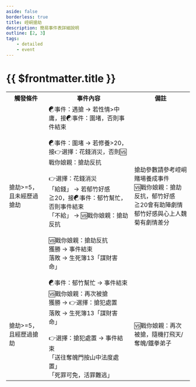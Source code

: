 ```yaml
---
aside: false
borderless: true
title: 崆峒搶劫
description: 簡易事件表詳細說明
outline: [2, 3]
tags:
    - detailed
    - event
---
```


# {{ $frontmatter.title }}

<Table class="timeline-table">
    <tr class="timeline-header">
        <th>觸發條件</th>
        <th>事件內容</th>
        <th>備註</th>
    </tr>
	<tr>
		<td>
			搶劫>=5，且未經歷過搶劫
		</td>
		<td>
			<span title="性情≦謹慎：崆峒派好感-2">☯事件：遇搶 → 若性情>中庸，接☯事件：圍堵，否則事件結束 </span> <br>
			<br>
			<span title="修養≦20：道德-2、性情+2">☯事件：圍堵 → 若修養>20，接👉選擇：花錢消災，否則🆚戰你娘親：搶劫反抗 </span> <br>
			<br>
			👉選擇：花錢消災 <br>
			<span title="性情-2、處世+1、心相-50、銀兩-1500、崆峒派好感+1">「給錢」 → 若郁竹好感≧20，接☯事件：郁竹幫忙，否則事件結束 </span> <br>
			「不給」 → 🆚戰你娘親：搶劫反抗 <br>
			<br>
			<span title="
郁竹好感≧20、心上人魏菊：郁竹好感-1、心相-40
郁竹好感≧20：郁竹好感-2、心相-20
			">🆚戰你娘親：搶劫反抗 </span> <br>
			<span title="武學+2">獲勝 → 事件結束 </span> <br>
			落敗 → 生死簿13「謀財害命」 <br>
			<br>
			<span title="
心上人魏菊：郁竹好感-2、心相-40
銀兩+1500、郁竹好感-2、心相-20
			">☯事件：郁竹幫忙 → 事件結束 </span> <br>
		</td>
		<td>
			搶劫參數請參考崆峒賭場養成事件 <br>
			🆚戰你娘親：搶劫反抗，郁竹好感≧20會有助陣劇情 <br>
			郁竹好感與心上人魏菊有劇情差分 <br>
		</td>
	</tr>
	<tr>
		<td>搶劫>=5，且經歷過搶劫</td>
		<td>
			🆚戰你娘親：再次被搶 <br>
			<span title="武學+2">獲勝 → 👉選擇：搶犯處置 </span> <br>
			落敗 → 生死簿13「謀財害命」 <br>
			<br>
			👉選擇：搶犯處置 → 事件結束 <br>
			<span title="修養+1、崆峒派好感-1、搶劫-5">「送往奪魄門按山中法度處置」 </span> <br>
			<span title="
道德<=40：道德-2、名聲+1、搶劫-3
道德>40：道德+1、修養+1、處世+1、性情-1
			">「死罪可免，活罪難逃」 </span> <br>
		</td>
		<td>🆚戰你娘親：再次被搶，隨機打飛天/奪魄/鐵拳弟子</td>
	</tr>
</table>
